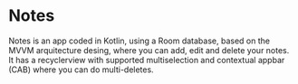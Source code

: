 # Notes
Notes is an app coded in Kotlin, using a Room database, based on the MVVM arquitecture desing,  where you can add, edit and delete your notes. It has a recyclerview with supported multiselection and contextual appbar (CAB) where you can do multi-deletes.
